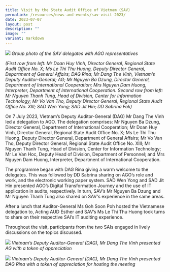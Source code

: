 ```yaml
---
title: Visit by the State Audit Office of Vietnam (SAV)
permalink: /resources/news-and-events/sav-visit-2023/
date: 2023-07-07
layout: post
description: ""
image: ""
variant: markdown
---
```

![](/images/News%20&%20Events%20Photos/2023/savjul2023-1.jpg)
*Group photo of the SAV delegates with AGO representatives*

*(First row from left: Mr Doan Huy Vinh, Director General, Regional State Audit Office No. X; Ms Le Thi Thu Huong, Deputy Director General, Department of General Affairs; DAG Rina; Mr Dang The Vinh, Vietnam’s Deputy Auditor-General; AG; Mr Nguyen Ba Dzung, Director General, Department of International Cooperation; Mrs Nguyen Dam Huong, Interpreter, Department of International Cooperation.  Second row from left: Mr Nguyen Thanh Tung, Head of Division, Center for Information Technology; Mr Vo Van Tho, Deputy Director General, Regional State Audit Office No. XIII; SAD Wen Yong; SAD Jit Hin; DD Sabrina Fok)*

On 7 July 2023, Vietnam’s Deputy Auditor-General (DAG) Mr Dang The Vinh led a delegation to AGO. The delegation comprises: Mr Nguyen Ba Dzung, Director General, Department of International Cooperation; Mr Doan Huy Vinh, Director General, Regional State Audit Office No. X; Ms Le Thi Thu Huong, Deputy Director General, Department of General Affairs; Mr Vo Van Tho, Deputy Director General, Regional State Audit Office No. XIII; Mr Nguyen Thanh Tung, Head of Division, Center for Information Technology; Mr Le Van Hoc, Deputy Head of Division, Department of Personnel; and Mrs Nguyen Dam Huong, Interpreter, Department of International Cooperation. 

The programme began with DAG Rina giving a warm welcome to the delegates. This was followed by DD Sabrina sharing on AGO’s role and work, and the electronic working paper system. SAD Wen Yong and SAD Jit Hin presented AGO’s Digital Transformation Journey and the use of IT application in audits, respectively. 
In turn, SAV’s Mr Nguyen Ba Dzung and Mr Nguyen Thanh Tung also shared on SAV's experience in the same areas.

After a lunch that Auditor-General Ms Goh Soon Poh hosted the Vietnamese delegation to, Acting AUD Esther and SAV’s Ms Le Thi Thu Huong took turns to share on their respective SAI’s IT auditing experience.

Throughout the visit, participants from the two SAIs engaged in lively discussions on the topics discussed. 

![](/images/News%20&%20Events%20Photos/2023/savjul2023-2.jpg)
*Vietnam’s Deputy Auditor-General (DAG), Mr Dang The Vinh presented AG with a token of appreciation*

![](/images/News%20&%20Events%20Photos/2023/savjul2023-3.jpg)
*Vietnam’s Deputy Auditor-General (DAG), Mr Dang The Vinh presented DAG Rina with a token of appreciation for hosting the meeting*